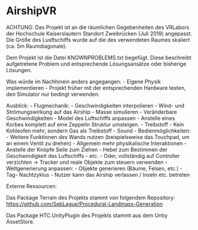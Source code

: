 # AirshipVR
ACHTUNG: Das Projekt ist an die räumlichen Gegebenheiten des VRLabors der Hochschule Kaiserslautern Standort Zweibrücken (Juli 2019) angepasst. 
Die Größe des Lusftschiffs wurde auf die des verwendeten Raumes skaliert (ca. 5m Raumdiagonale). 


Dem Projekt ist die Datei KNOWNPROBLEMS.txt begefügt. Diese beschreibt aufgetretene Problem und entsprechende Lösungsansätze oder bisherige Lösungen.


Was würde im Nachhinein anders angegangen:
	- Eigene Physik implementieren
	- Projekt früher mit der entsprechenden Hardware testen, den Simulator nur bedingt verwenden.

Ausblick:
	- Flugmechanik: 
		- Geschwindigkeiten interpolieren
		- Wind- und Strömungswirkung auf das Airship
		- Masse simulieren
		- Veränderbare Geschwindigkeiten 
	- Model des Luftschiffs anpassen
		- Anstelle eines Korbes komplett auf eine Zeppelin Struktur umsteigen.
	- Treibstoff
		- Kein Kohleofen mehr, sondern Gas als Treibstoff 
	- Sound
	- Bedienmöglichkeiten:
		- Weitere Funktionen des Wands nutzen (beispielsweise das Touchpad, um an einem Ventil zu drehen)
		- Allgemein mehr physikalische Interaktionen
			- Anstelle der Knöpfe Seile zum Ziehen
			- Hebel zum Bestimmen der Geschwindigkeit des Luftschiffs
			- etc.
		- Oder, vollständig auf Controller verzichten -> Tracker und reale Objekte zum steuern verwenden
	- Weltgenerierung anpassen:
		- Objekte generieren (Bäume, Felsen, etc.)
	- Tag- Nachtzyklus
	- Nutzer kann das Airship verlassen / Inseln etc. betreten

Externe Ressourcen:

Das Package Terrain des Projekts stammt von folgendem Repository:
https://github.com/SebLague/Procedural-Landmass-Generation

Das Package HTC.UnityPlugin des Projekts stammt aus dem Untiy AssetStore.

